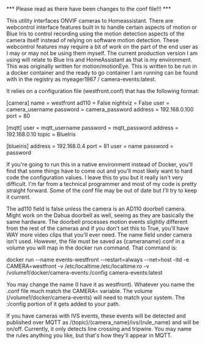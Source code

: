 *** Please read as there have been changes to the conf file!!! ***

This utility interfaces ONVIF cameras to Homeassistant. There are webcontrol interface features built in to handle certain aspects of motion or Blue Iris to control recording using the motion detection aspects of the camera itself instead of relying on software motion detection. These webcontrol features may require a bit of work on the part of the end user as I may or may not be using them myself. The current production version I am using will relate to Blue Iris and HomeAssistant as that is my environment. This was originally written for motion/motionEye. This is written to be run in a docker container and the ready to go container I am running can be found with in the registry as myeager1967 / camera-events:latest.

It relies on a configuration file (westfront.conf) that has the following format:

[camera]
name     = westfront
ad110     = False
nightviz = False
user     = camera_username
password = camera_password
address     = 192.168.0.100
port     = 80

[mqtt]
user     = mqtt_username
password = mqtt_password
address     = 192.168.0.10
topic      = BlueIris

[blueiris]
address	 = 192.168.0.4
port = 81
user = name
password = password

If you're going to run this in a native environment instead of Docker, you'll find that some things have to come out and you'll most likely want to hard code the configuration values. I leave this to you but it really isn't very difficult. I'm far from a technical programmer and most of my code is pretty straight forward. Some of the conf file may be out of date but I'll try to keep it current.

The ad110 field is false unless the camera is an AD110 doorbell camera. Might work on the Dahua doorbell as well, seeing as they are basically the same hardware. The doorbell processes motion events slightly different from the rest of the cameras and if you don't set this to True, you'll have WAY more video clips that you'll ever need. The name field under camera isn't used. However, the file must be saved as {cameraname}.conf in a volume you will map in the docker run command. That command is:

docker run --name events-westfront --restart=always --net=host -itd -e CAMERA=westfront -v /etc/localtime:/etc/localtime:ro -v /volume1/docker/camera-events:/config camera-events:latest

You may change the name (I have it as westfront). Whatever you name the .conf file much match the CAMERA= variable. The volume (/volume1/docker/camera-events) will need to match your system. The :/config portion of it gets added to your path.

If you have cameras with IVS events, these events will be detected and published over MQTT as /(topic)/(camera_name)/ivs/(rule_name) and will be on/off. Currently, it only detects line crossing and tripwire. You may name the rules anything you like, but that's how they'll appear in MQTT.

